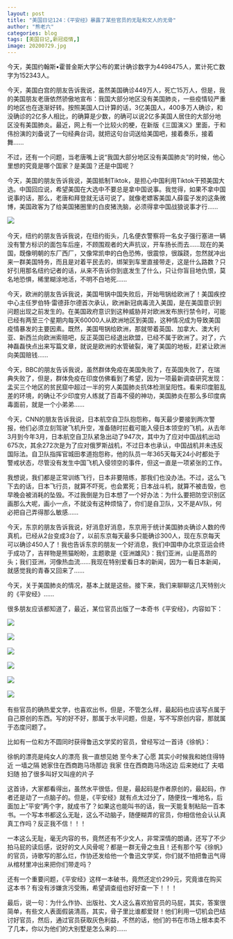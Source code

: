 ```yaml
---
layout: post
title: "美国日记124：《平安经》暴露了某些官员的无耻和文人的无骨"
author: "熊老六"
categories: blog
tags: [美国日记,新冠疫情,]
image: 20200729.jpg
---
```

​​​​​​​​​​​​​​​​​​​​​​​​​​​​​​​​今天，美国约翰斯•霍普金斯大学公布的累计确诊数字为4498475人，累计死亡数字为152343人。

今天，美国白宫的朋友告诉我说，虽然美国确诊449万人，死亡15万人，但是，我的美国朋友老唐依然骄傲地宣布：我国大部分地区没有美国肺炎，一些疫情较严重的地区也在逐渐好转。按照美国人口计算的话，3亿美国人，400多万人确诊，和没确诊的2亿多人相比，的确算是少数，的确可以说2亿多美国人居住的大部分地区没有美国肺炎。最近，网上有一个比较火的梗，在新版《三国演义》里面，于和伟扮演的刘备说了一句经典台词，就把这句台词送给美国吧，接着奏乐，接着舞……

不过，还有一个问题，当老唐嘴上说“我国大部分地区没有美国肺炎”的时候，他心里想的究竟是哪个国家？是美国？还是中国呢？

今天，美国的朋友告诉我说，美国抵制Tiktok，是担心中国利用Tiktok干预美国大选。中国回应说，希望美国在大选中不要总是拿中国说事。我觉得，如果不拿中国说事的话，那么，老唐和拜登就无话可说了。就像老嫖客美国人薛蛮子发的这条微博，美国政客为了给美国猪圈里的白皮猪洗脑，必须得拿中国战狼说事才行……

![]({{site.url}}/assets/img/eacedf04ly1gh877kwqrfj20j60p9ncq.jpg)  

今天，纽约的朋友告诉我说，在纽约街头，几名便衣警察将一名女子强行塞进一辆没有警方标识的面包车后座，不顾围观者的大声抗议，开车扬长而去……现在的美国，既像明朝的东厂西厂，又像常凯申的白色恐怖，很震惊，很蹊跷，忽然就冲出来一群美国特务，而且是对着平民去的，绑架到车里直接带走，这是什么路数？只好引用那名纽约记者的话，从来不告诉你到底发生了什么，只让你盲目地仇恨，莫名地恐惧，稀里糊涂地活，不明不白地死……

今天，欧洲的朋友告诉我说，美国甩锅中国失败后，开始甩锅给欧洲了！美国疾控中心主任罗伯特·雷德菲尔德首次承认，欧洲新冠病毒流入美国，是在美国意识到问题出现之前发生的。在美国政府意识到这种威胁并对欧洲发布旅行禁令时，可能已经有两至三个星期内每天60000人从欧洲地区到美国，这种情况成为导致美国疫情暴发的主要因素。既然，美国甩锅给欧洲，那就带着英国、加拿大、澳大利亚、新西兰向欧洲索赔吧，反正英国已经退出欧盟，已经不属于欧洲了。对了，六神磊磊快点出来写篇文章，就说是欧洲的水管破裂，淹了美国的地板，赶紧让欧洲向美国赔钱……

今天，BBC的朋友告诉我说，虽然群体免疫在美国失败了，在英国失败了，在瑞典失败了，但是，群体免疫在印度仿佛看到了希望，因为一项最新调查研究发现：孟买三个地区的贫民窟中超过一半的穷人美国肺炎抗体检测呈阳性。看来印度脏乱差的环境，的确让不少印度穷人练就了百毒不侵的神功，美国肺炎在那么多印度病毒面前，就是一个小弟弟……

今天，CNN的朋友告诉我说，日本航空自卫队抱怨称，每天最少要接到两次警报，他们必须立刻驾驶飞机升空，准备随时拦截可能入侵日本领空的飞机，从去年3月到今年3月，日本航空自卫队紧急出动了947次，其中为了应对中国战机出动675次，其余272次是为了应对俄罗斯战机，不过日本也承认，中国战机并未违反国际法。自卫队指挥官城田孝道抱怨称，他的队员一年365天每天24小时都处于警戒状态，尽管没有发生中国飞机入侵领空的事件，但这一直是一项紧张的工作。

我想说，我们都是正常训练飞行，日本非要陪练，那我们也没办法。不过，这么飞下去的话，日本飞行员，就算不吓死，也会累死；日本战斗机，就算不被击毁，也早晚会被消耗的坠毁。不过我倒是为日本想了一个好办法：为什么要把防空识别区画那么大呢，画小一点，不就没有这种烦恼了，你们是自卫队，又不是AV队，何必把自己弄得那么敏感……

今天，东京的朋友告诉我说，好消息好消息，东京用于统计美国肺炎确诊人数的传真机，已经从2台变成3台了，以前东京每天最多只能确诊300人，现在东京每天可以确诊450人了！我也告诉东京的朋友一个好消息，我们中国申办北京亚运会终于成功了，吉祥物是熊猫盼盼，主题歌是《亚洲雄风》：我们亚洲，山是高昂的头；我们亚洲，河像热血流……我现在特别爱看日本的新闻，因为一看日本新闻，就感觉我的青春又回来了……

今天，关于美国肺炎的情况，基本上就是这些。接下来，我们来聊聊这几天特别火的《平安经》……

很多朋友应该都知道了，最近，某位官员出版了一本奇书《平安经》，内容如下：

![]({{site.url}}/assets/img/eacedf04ly1gh878ehp0wj20rf0qoav8.jpg)  

![]({{site.url}}/assets/img/eacedf04ly1gh878dmwzhj20qo0zkhbv.jpg)  

![]({{site.url}}/assets/img/eacedf04ly1gh878cq3abj20qo0zk4qp.jpg)  

![]({{site.url}}/assets/img/eacedf04ly1gh878box4cj20qo0zk7wh.jpg.)  

![]({{site.url}}/assets/img/eacedf04ly1gh878a9ylwj20qo0zkhdt.jpg)  

![]({{site.url}}/assets/img/eacedf04ly1gh8788wiwyj20qo0zkb29.jpg)  

有些官员的确热爱文学，也喜欢出书，但是，不管怎么样，最起码也应该写点属于自己原创的东西。写的好不好，那属于水平问题，但是，写不写原创内容，那就属于态度问题了。

比如有一位和方不圆同时获得鲁迅文学奖的官员，曾经写过一首诗《徐帆》：

徐帆的漂亮是纯女人的漂亮
我一直想见她
至今未了心愿
其实小时候我和她住得特近
一墙之隔
她家住在西商跑马场那边
我家
住在西商跑马场这边
后来她红了
夫唱妇随
拍了很多叫好又叫座的片子

这首诗，大家都看得出，虽然水平很低，但是，最起码是作者原创的，最起码，作者还是动了一点脑子的。但是，《平安经》就有点太过分了，随便找一堆地名，后面加上“平安”两个字，就成书了？如果这也能叫书的话，我一天能复制粘贴一百本书。一个写本书都这么无耻，这么不动脑子，随便糊弄的官员，你相信他会认认真真工作吗？反正我不信！！！

一本这么无耻，毫无内容的书，竟然还有不少文人，非常深情的朗诵，还写了不少拍马屁的读后感，说好的文人风骨呢？都是一群无骨之虫且！还有那个写《徐帆》的官员，诗歌写的那么烂，作协还发给他一个鲁迅文学奖，你们就不怕把鲁迅气得从棺材里冲出来把你们带走吗？

还有一个重要问题，《平安经》这样一本破书，竟然还定价299元，究竟谁在购买这本书？有没有涉嫌贪污受贿，希望调查组也好好查一下！！！

最后，说一句：为什么作协、出版社、文人这么喜欢拍官员的马屁，其实，答案很简单，有些文人表面假装清高，其实，骨子里比谁都爱财！他们利用一切机会巴结讨好官员，然后，通过官员获取灰色利益，不然的话，他们的书在市场上根本卖不了几本，你以为他们的大别墅是怎么来的……​​​​